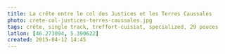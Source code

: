 ```yaml
---
title: La crête entre le col des Justices et les Terres Caussales
photo: crete-col-justices-terres-caussales.jpg
tags: crête, single track, treffort-cuisiat, specialized, 29 pouces
latlon: [46.273094, 5.390622]
created: 2015-04-12 14:45
---
```


